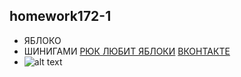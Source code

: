 ## homework172-1
* ЯБЛОКО
* ШИНИГАМИ
[РЮК ЛЮБИТ ЯБЛОКИ](http://github.com)
[ВКОНТАКТЕ](http://vk.com)
* ![alt text](https://geeksempire.org/files/uploaded/mMD4iSt1wg.jpg "SAILOR moon")

